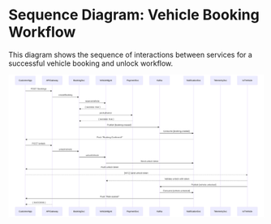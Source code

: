 # Sequence Diagram: Vehicle Booking Workflow

This diagram shows the sequence of interactions between services for a successful vehicle booking and unlock workflow.

<img src="sequence.svg" alt="Sequence Diagram: Vehicle Booking Workflow" />